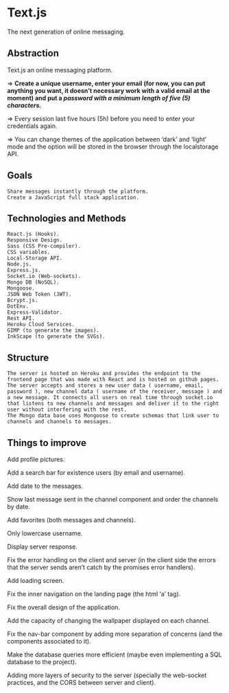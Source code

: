 # Text.js
The next generation of online messaging.

## Abstraction
  Text.js an online messaging platform.
  
  => **Create a unique username, enter your email (for now, you can put anything you want, it doesn’t necessary work with a valid email at the moment) and put a _password with a minimum length of five (5) characters._**
	
  => Every session last five hours (5h) before you need to enter your credentials again.
	
  => You can change themes of the application between ‘dark’ and ‘light’ mode and the option will be stored in the browser through the localstorage API.

## Goals
	Share messages instantly through the platform.
	Create a JavaScript full stack application.
  
## Technologies and Methods
	React.js (Hooks).
	Responsive Design.
	Sass (CSS Pre-compiler).
	CSS variables.
	Local-Storage API.
	Node.js.
	Express.js.
	Socket.io (Web-sockets).
	Mongo DB (NoSQL).
	Mongoose.
	JSON Web Token (JWT).
	Bcrypt.js.
	DotEnv.
	Express-Validator.
	Rest API.
	Heroku Cloud Services.
	GIMP (to generate the images).
	InkScape (to generate the SVGs).
  
## Structure
	The server is hosted on Heroku and provides the endpoint to the frontend page that was made with React and is hosted on github pages.
	The server accepts and stores a new user data ( username, email, password ), new channel data ( username of the receiver, message ) and a new message. It connects all users on real time through socket.io that listens to new channels and messages and deliver it to the right user without interfering with the rest.
	The Mongo data base uses Mongoose to create schemas that link user to channels and channels to messages.
  
## Things to improve
   Add profile pictures.
   
   Add a search bar for existence users (by email and username).
    
   Add date to the messages.
        
   Show last message sent in the channel component and order the channels by date.
    
   Add favorites (both messages and channels).
    
   Only lowercase username.
    
   Display server response.
    
   Fix the error handling on the client and server (in the client side the errors that the server sends aren’t catch by the promises error handlers).
    
   Add loading screen.
    
   Fix the inner navigation on the landing page (the html ‘a’ tag).
    
   Fix the overall design of the application.
    
   Add the capacity of changing the wallpaper displayed on each channel.
    
   Fix the nav-bar component by adding more separation of concerns (and the components associated to it).
    
   Make the database queries more efficient (maybe even implementing a SQL database to the project).
    
   Adding more layers of security to the server (specially the web-socket practices, and the CORS between server and client).
